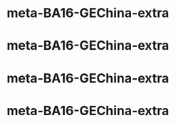 # meta-BA16-GEChina-extra
# meta-BA16-GEChina-extra
# meta-BA16-GEChina-extra
# meta-BA16-GEChina-extra
